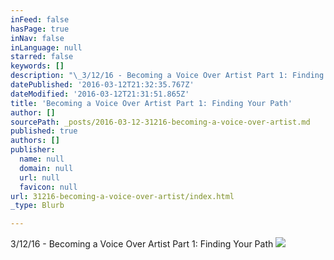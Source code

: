 ```yaml
---
inFeed: false
hasPage: true
inNav: false
inLanguage: null
starred: false
keywords: []
description: "\_3/12/16 - Becoming a Voice Over Artist Part 1: Finding Your Path"
datePublished: '2016-03-12T21:32:35.767Z'
dateModified: '2016-03-12T21:31:51.865Z'
title: 'Becoming a Voice Over Artist Part 1: Finding Your Path'
author: []
sourcePath: _posts/2016-03-12-31216-becoming-a-voice-over-artist.md
published: true
authors: []
publisher:
  name: null
  domain: null
  url: null
  favicon: null
url: 31216-becoming-a-voice-over-artist/index.html
_type: Blurb

---
```

3/12/16 - Becoming a Voice Over Artist Part 1: Finding Your Path
![](https://the-grid-user-content.s3-us-west-2.amazonaws.com/dc9ac4db-71d3-4757-ba99-812246d6be23.jpg)